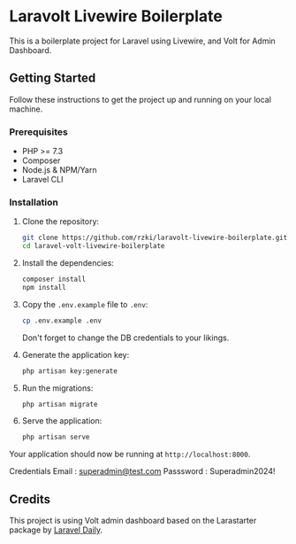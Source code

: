 # Laravolt Livewire Boilerplate

This is a boilerplate project for Laravel using Livewire, and Volt for Admin Dashboard.

## Getting Started

Follow these instructions to get the project up and running on your local machine.

### Prerequisites

- PHP >= 7.3
- Composer
- Node.js & NPM/Yarn
- Laravel CLI

### Installation

1. Clone the repository:
    ```bash
    git clone https://github.com/rzki/laravolt-livewire-boilerplate.git
    cd laravel-volt-livewire-boilerplate
    ```

2. Install the dependencies:
    ```bash
    composer install
    npm install
    ```

3. Copy the `.env.example` file to `.env`:
    ```bash
    cp .env.example .env
    ```
    Don't forget to change the DB credentials to your likings.

4. Generate the application key:
    ```bash
    php artisan key:generate
    ```

5. Run the migrations:
    ```bash
    php artisan migrate
    ```

6. Serve the application:
    ```bash
    php artisan serve
    ```

Your application should now be running at `http://localhost:8000`.

Credentials 
Email       : superadmin@test.com
Passsword   : Superadmin2024!

## Credits

This project is using Volt admin dashboard based on the Larastarter package by [Laravel Daily](https://github.com/LaravelDaily/Larastarter).
